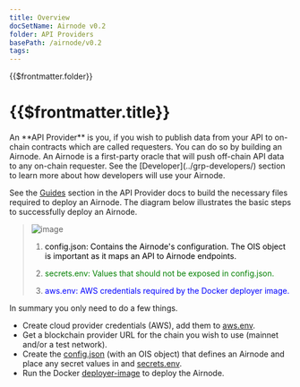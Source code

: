 ```yaml
---
title: Overview
docSetName: Airnode v0.2
folder: API Providers
basePath: /airnode/v0.2
tags:
---
```


<TitleSpan>{{$frontmatter.folder}}</TitleSpan>

# {{$frontmatter.title}}

<VersionWarning/>
An **API Provider** is you, if you wish to publish data from your API to
on-chain contracts which are called requesters. You can do so by building an
Airnode. An Airnode is a first-party oracle that will push off-chain API data to
any on-chain requester. See the [Developer](../grp-developers/) section to learn
more about how developers will use your Airnode.

See the [Guides](guides/build-an-airnode/api-integration.md) section in the API
Provider docs to build the necessary files required to deploy an Airnode. The
diagram below illustrates the basic steps to successfully deploy an Airnode.

> ![image](../assets/images/api-provider-overview.png)
>
> 1. <p class="diagram-line" style="color:black;">config.json: Contains the Airnode's 
>    configuration. The OIS object is important as it maps an API to Airnode endpoints.</p>
>
> 2. <p class="diagram-line" style="color:green;margin-top:10px;">secrets.env: Values 
>    that should not be exposed in config.json.</p>
>
> 3. <p class="diagram-line" style="color:blue;margin-top:10px;">aws.env: AWS 
>    credentials required by the Docker deployer image.</p>

In summary you only need to do a few things.

- Create cloud provider credentials (AWS), add them to
  [aws.env](../reference/templates/aws-env.md).
- Get a blockchain provider URL for the chain you wish to use (mainnet and/or a
  test network).
- Create the [config.json](../reference/templates/config-json.md) (with an OIS
  object) that defines an Airnode and place any secret values in and
  [secrets.env](../reference/templates/secrets-env.md).
- Run the Docker [deployer-image](./docker/deployer-image.md) to deploy the
  Airnode.
